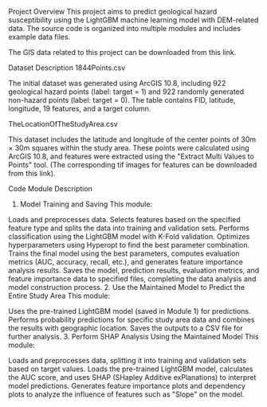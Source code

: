 Project Overview
This project aims to predict geological hazard susceptibility using the LightGBM machine learning model with DEM-related data. The source code is organized into multiple modules and includes example data files.

The GIS data related to this project can be downloaded from this link.

Dataset Description
1844Points.csv

The initial dataset was generated using ArcGIS 10.8, including 922 geological hazard points (label: target = 1) and 922 randomly generated non-hazard points (label: target = 0). The table contains FID, latitude, longitude, 19 features, and a target column.

TheLocationOfTheStudyArea.csv

This dataset includes the latitude and longitude of the center points of 30m × 30m squares within the study area. These points were calculated using ArcGIS 10.8, and features were extracted using the "Extract Multi Values to Points" tool. (The corresponding tif images for features can be downloaded from this link).

Code Module Description
1. Model Training and Saving
This module:

Loads and preprocesses data.
Selects features based on the specified feature type and splits the data into training and validation sets.
Performs classification using the LightGBM model with K-Fold validation.
Optimizes hyperparameters using Hyperopt to find the best parameter combination.
Trains the final model using the best parameters, computes evaluation metrics (AUC, accuracy, recall, etc.), and generates feature importance analysis results.
Saves the model, prediction results, evaluation metrics, and feature importance data to specified files, completing the data analysis and model construction process.
2. Use the Maintained Model to Predict the Entire Study Area
This module:

Uses the pre-trained LightGBM model (saved in Module 1) for predictions.
Performs probability predictions for specific study area data and combines the results with geographic location.
Saves the outputs to a CSV file for further analysis.
3. Perform SHAP Analysis Using the Maintained Model
This module:

Loads and preprocesses data, splitting it into training and validation sets based on target values.
Loads the pre-trained LightGBM model, calculates the AUC score, and uses SHAP (SHapley Additive exPlanations) to interpret model predictions.
Generates feature importance plots and dependency plots to analyze the influence of features such as "Slope" on the model.
